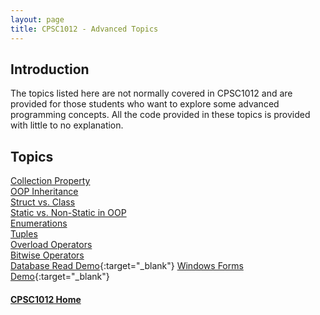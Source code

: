 ```yaml
---
layout: page
title: CPSC1012 - Advanced Topics
---
```


## Introduction
The topics listed here are not normally covered in CPSC1012 and are provided for those students who want to explore some advanced programming concepts. All the code provided in these topics is provided with little to no explanation.

## Topics
[Collection Property](collection-property.md)<br>
[OOP Inheritance](inheritance.md)<br>
[Struct vs. Class](struct-vs-class.md)<br>
[Static vs. Non-Static in OOP](static-vs-nonstatic.md)<br>
[Enumerations](enum.md)<br>
[Tuples](tuple.md)<br>
[Overload Operators](overloads.md)<br>
[Bitwise Operators](bitwise.md)<br>
[Database Read Demo](files/database-read-demo.pdf){:target="_blank"}
[Windows Forms Demo](files/widonws-forms-demo.pdf){:target="_blank"}


#### [CPSC1012 Home](../index.md)